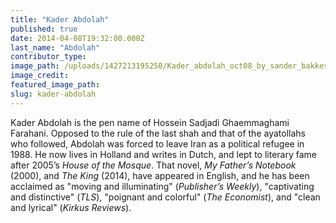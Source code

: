 ```yaml
---
title: "Kader Abdolah"
published: true
date: 2014-04-08T19:32:00.000Z
last_name: "Abdolah"
contributor_type:
image_path: /uploads/1427213195250/Kader_abdolah_oct08_by_sander_bakkes.jpg
image_credit:
featured_image_path:
slug: kader-abdolah
---
```


Kader Abdolah is the pen name of Hossein Sadjadi Ghaemmaghami Farahani. Opposed to the rule of the last shah and that of the ayatollahs who followed, Abdolah was forced to leave Iran as a political refugee in 1988. He now lives in Holland and writes in Dutch, and lept to literary fame after 2005’s _House of the Mosque_. That novel, _My Father’s Notebook_ (2000), and _The King_ (2014), have appeared in English, and he has been acclaimed as "moving and illuminating" (_Publisher’s Weekly_), "captivating and distinctive" (_TLS_), "poignant and colorful" (_The Economist_), and "clean and lyrical" (_Kirkus Reviews_).


